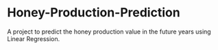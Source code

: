 # Honey-Production-Prediction

A project to predict the honey production value in the future years using Linear Regression.
